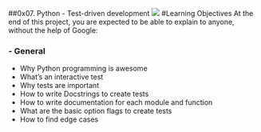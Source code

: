 ##0x07. Python - Test-driven development
![](https://s3.amazonaws.com/intranet-projects-files/holbertonschool-higher-level_programming+/246/giphy-4.gif)
#Learning Objectives
At the end of this project, you are expected to be able to explain to anyone, without the help of Google:

### - General
- Why Python programming is awesome
- What’s an interactive test
- Why tests are important
- How to write Docstrings to create tests
- How to write documentation for each module and function
- What are the basic option flags to create tests
- How to find edge cases
